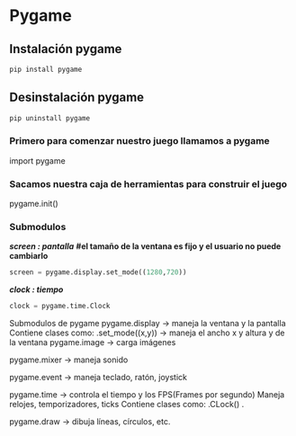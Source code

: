 # Pygame
## Instalación pygame
```python
pip install pygame
```
## Desinstalación pygame
```python
pip uninstall pygame
```
### Primero para comenzar nuestro juego llamamos a pygame
import pygame
### Sacamos nuestra caja de herramientas para construir el juego
pygame.init()
### Submodulos
***screen : pantalla***
**#el tamaño de la ventana es fijo y el usuario no puede cambiarlo**
```python
screen = pygame.display.set_mode((1280,720))    
```
***clock : tiempo***
```python
clock = pygame.time.Clock
```
Submodulos de pygame
  pygame.display → maneja la ventana y la pantalla
  Contiene clases como:
    .set_mode((x,y)) -> maneja el ancho x y altura y de la ventana
  pygame.image → carga imágenes
    
  pygame.mixer → maneja sonido
  
  pygame.event → maneja teclado, ratón, joystick

  pygame.time → controla el tiempo y los FPS(Frames por segundo)
  Maneja relojes, temporizadores, ticks
  Contiene clases como:
    .CLock()
    .
  
  pygame.draw → dibuja líneas, círculos, etc.
